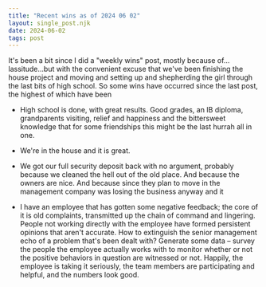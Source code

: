 ```yaml
---
title: "Recent wins as of 2024 06 02"
layout: single_post.njk
date: 2024-06-02
tags: post
---
```


It's been a bit since I did a "weekly wins" post, mostly because of…lassitude…but with the convenient excuse that we've been finishing the house project and moving and setting up and shepherding the girl through the last bits of high school. So some wins have occurred since the last post, the highest of which have been

- High school is done, with great results. Good grades, an IB diploma, grandparents visiting, relief and happiness and the bittersweet knowledge that for some friendships this might be the last hurrah all in one.

- We're in the house and it is great.

- We got our full security deposit back with no argument, probably because we cleaned the hell out of the old place. And because the owners are nice. And because since they plan to move in the management company was losing the business anyway and it

- I have an employee that has gotten some negative feedback; the core of it is old complaints, transmitted up the chain of command and lingering. People not working directly with the employee have formed persistent opinions that aren't accurate. How to extinguish the senior management echo of a problem that's been dealt with? Generate some data – survey the people the employee actually works with to monitor whether or not the positive behaviors in question are witnessed or not. Happily, the employee is taking it seriously, the team members are participating and helpful, and the numbers look good.
